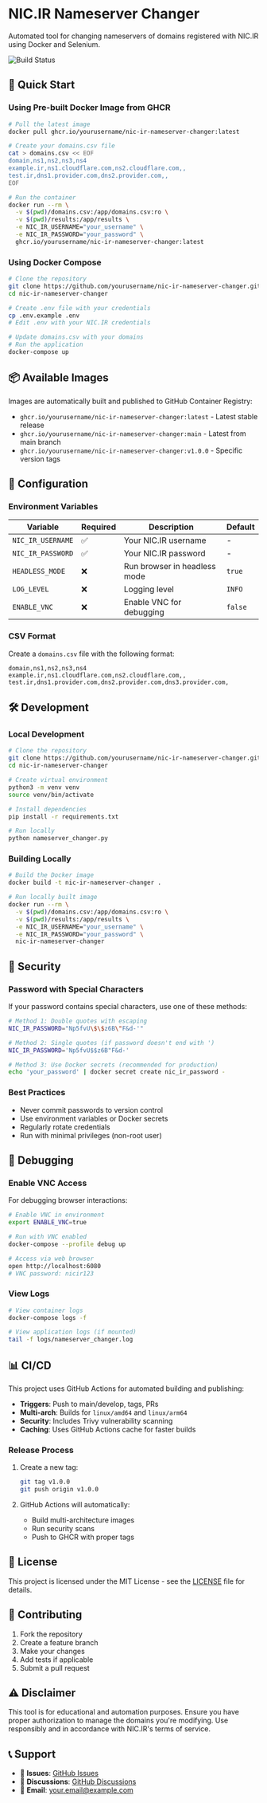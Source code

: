 # NIC.IR Nameserver Changer

Automated tool for changing nameservers of domains registered with NIC.IR using Docker and Selenium.

![Build Status](https://github.com/yourusername/nic-ir-nameserver-changer/workflows/Build%20and%20Push%20NIC.IR%20Nameserver%20Changer/badge.svg)

## 🚀 Quick Start

### Using Pre-built Docker Image from GHCR

```bash
# Pull the latest image
docker pull ghcr.io/yourusername/nic-ir-nameserver-changer:latest

# Create your domains.csv file
cat > domains.csv << EOF
domain,ns1,ns2,ns3,ns4
example.ir,ns1.cloudflare.com,ns2.cloudflare.com,,
test.ir,dns1.provider.com,dns2.provider.com,,
EOF

# Run the container
docker run --rm \
  -v $(pwd)/domains.csv:/app/domains.csv:ro \
  -v $(pwd)/results:/app/results \
  -e NIC_IR_USERNAME="your_username" \
  -e NIC_IR_PASSWORD="your_password" \
  ghcr.io/yourusername/nic-ir-nameserver-changer:latest
```

### Using Docker Compose

```bash
# Clone the repository
git clone https://github.com/yourusername/nic-ir-nameserver-changer.git
cd nic-ir-nameserver-changer

# Create .env file with your credentials
cp .env.example .env
# Edit .env with your NIC.IR credentials

# Update domains.csv with your domains
# Run the application
docker-compose up
```

## 📦 Available Images

Images are automatically built and published to GitHub Container Registry:

- `ghcr.io/yourusername/nic-ir-nameserver-changer:latest` - Latest stable release
- `ghcr.io/yourusername/nic-ir-nameserver-changer:main` - Latest from main branch
- `ghcr.io/yourusername/nic-ir-nameserver-changer:v1.0.0` - Specific version tags

## 🔧 Configuration

### Environment Variables

| Variable | Required | Description | Default |
|----------|----------|-------------|---------|
| `NIC_IR_USERNAME` | ✅ | Your NIC.IR username | - |
| `NIC_IR_PASSWORD` | ✅ | Your NIC.IR password | - |
| `HEADLESS_MODE` | ❌ | Run browser in headless mode | `true` |
| `LOG_LEVEL` | ❌ | Logging level | `INFO` |
| `ENABLE_VNC` | ❌ | Enable VNC for debugging | `false` |

### CSV Format

Create a `domains.csv` file with the following format:

```csv
domain,ns1,ns2,ns3,ns4
example.ir,ns1.cloudflare.com,ns2.cloudflare.com,,
test.ir,dns1.provider.com,dns2.provider.com,dns3.provider.com,
```

## 🛠️ Development

### Local Development

```bash
# Clone the repository
git clone https://github.com/yourusername/nic-ir-nameserver-changer.git
cd nic-ir-nameserver-changer

# Create virtual environment
python3 -m venv venv
source venv/bin/activate

# Install dependencies
pip install -r requirements.txt

# Run locally
python nameserver_changer.py
```

### Building Locally

```bash
# Build the Docker image
docker build -t nic-ir-nameserver-changer .

# Run locally built image
docker run --rm \
  -v $(pwd)/domains.csv:/app/domains.csv:ro \
  -v $(pwd)/results:/app/results \
  -e NIC_IR_USERNAME="your_username" \
  -e NIC_IR_PASSWORD="your_password" \
  nic-ir-nameserver-changer
```

## 🔐 Security

### Password with Special Characters

If your password contains special characters, use one of these methods:

```bash
# Method 1: Double quotes with escaping
NIC_IR_PASSWORD="Np5fvU\$\$z6B\"F&d-'"

# Method 2: Single quotes (if password doesn't end with ')
NIC_IR_PASSWORD='Np5fvU$$z6B"F&d-'

# Method 3: Use Docker secrets (recommended for production)
echo 'your_password' | docker secret create nic_ir_password -
```

### Best Practices

- Never commit passwords to version control
- Use environment variables or Docker secrets
- Regularly rotate credentials
- Run with minimal privileges (non-root user)

## 🐛 Debugging

### Enable VNC Access

For debugging browser interactions:

```bash
# Enable VNC in environment
export ENABLE_VNC=true

# Run with VNC enabled
docker-compose --profile debug up

# Access via web browser
open http://localhost:6080
# VNC password: nicir123
```

### View Logs

```bash
# View container logs
docker-compose logs -f

# View application logs (if mounted)
tail -f logs/nameserver_changer.log
```

## 📊 CI/CD

This project uses GitHub Actions for automated building and publishing:

- **Triggers**: Push to main/develop, tags, PRs
- **Multi-arch**: Builds for `linux/amd64` and `linux/arm64`
- **Security**: Includes Trivy vulnerability scanning
- **Caching**: Uses GitHub Actions cache for faster builds

### Release Process

1. Create a new tag:
   ```bash
   git tag v1.0.0
   git push origin v1.0.0
   ```

2. GitHub Actions will automatically:
   - Build multi-architecture images
   - Run security scans
   - Push to GHCR with proper tags

## 📄 License

This project is licensed under the MIT License - see the [LICENSE](LICENSE) file for details.

## 🤝 Contributing

1. Fork the repository
2. Create a feature branch
3. Make your changes
4. Add tests if applicable
5. Submit a pull request

## ⚠️ Disclaimer

This tool is for educational and automation purposes. Ensure you have proper authorization to manage the domains you're modifying. Use responsibly and in accordance with NIC.IR's terms of service.

## 📞 Support

- 🐛 **Issues**: [GitHub Issues](https://github.com/yourusername/nic-ir-nameserver-changer/issues)
- 💬 **Discussions**: [GitHub Discussions](https://github.com/yourusername/nic-ir-nameserver-changer/discussions)
- 📧 **Email**: your.email@example.com
